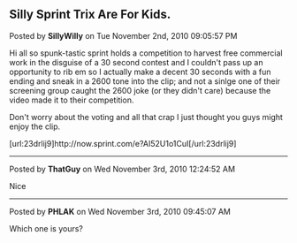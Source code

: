 ## Silly Sprint Trix Are For Kids.
Posted by **SillyWilly** on Tue November 2nd, 2010 09:05:57 PM

Hi all so spunk-tastic sprint holds a competition to harvest free commercial work in the disguise of a 30 second contest and I couldn't pass up an opportunity to rib em so I actually make a decent 30 seconds with a fun ending and sneak in a 2600 tone into the clip; and not a sinlge one of their screening group caught the 2600 joke (or they didn't care) because the video made it to their competition. 

Don't worry about the voting and all that crap I just thought you guys might enjoy the clip.

[url:23drlij9]http&#58;//now&#46;sprint&#46;com/e?AI52U1o1CuI[/url:23drlij9]

--------------------------------------------------------------------------------

Posted by **ThatGuy** on Wed November 3rd, 2010 12:24:52 AM

Nice

--------------------------------------------------------------------------------

Posted by **PHLAK** on Wed November 3rd, 2010 09:45:07 AM

Which one is yours?

